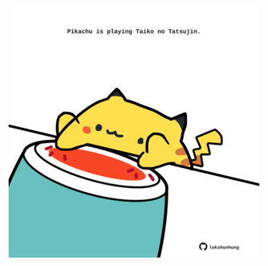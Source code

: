 <!-- built at 19/09/2024, 16:00:48 UTC -->
<p align="center">
  <img width="500" height="500" src="./ReadmeImage.svg">
</p>
